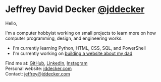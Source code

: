 # Jeffrey David Decker [@jddecker](https://github.com/jddecker)

Hello,

I'm a computer hobbyist working on small projects to learn more on how computer programming, design, and engineering works.

* I'm currently learning Python, HTML, CSS, SQL, and PowerShell
* I'm currently working on [building a website about my dad](https://fldecker.com)

Find me at: [GitHub](https://github.com/jddecker), [LinkedIn](https://www.linkedin.com/in/jeffreydecker/), [Instagram](https://www.instagram.com/jeffreydaviddecker/)  
Personal website: [jddecker.com](https://jddecker.com)  
Contact: <jeffrey@jddecker.com>

